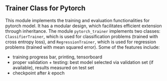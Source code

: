 ## Trainer Class for Pytorch
This module implements the training and evaluation functionalities for pytorch model. It has a modular design, which facilitates efficient extension through inheritance. The module `pytorch_trainer` implements two classes: `ClassifierTrainer`, which is used for classification problems (trained with cross entropy loss), and `RegressionTrainer`, which is used for regression problems (trained with mean squared error). Some of the features include:

- training progress bar, printing, tensorboard
- proper validation + testing: best model selected via validation set (if available), results measured on test set
- checkpoint after *k* epoch

